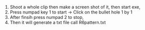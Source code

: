 1. Shoot a whole clip then make a screen shot of it, then start exe, 
2. Press numpad key 1 to start -> Click on the bullet hole 1 by 1 
3. After finsih press numpad 2 to stop, 
4. Then it will generate a txt file call R6pattern.txt
